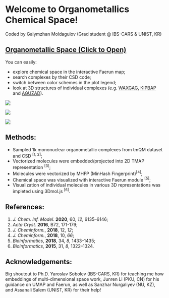 

# Welcome to Organometallics Chemical Space!

Coded by Galymzhan Moldagulov (Grad student @ IBS-CARS & UNIST, KR)

## [Organometallic Space (Click to Open)](https://moldagulovg.github.io/organometallic-space/tmap_plot.html)

You can easily:
- explore chemical space in the interactive Faerun map;
- search complexes by their CSD code;
- switch between color schemes in the plot legend;
- look at 3D structures of individual complexes (e.g. [WAXGAG](https://moldagulovg.github.io/organometallic-space/saved_htmls/WAXGAG.html), [KIPBAP](https://moldagulovg.github.io/organometallic-space/saved_htmls/KIPBAP.html) and [AGUZAD](https://moldagulovg.github.io/organometallic-space/saved_htmls/AGUZAD.html)).


![](https://moldagulovg.github.io/organometallic-space/docs/assets/om-space.png)

![](https://moldagulovg.github.io/organometallic-space/docs/assets/3d-example.png)

![](https://moldagulovg.github.io/organometallic-space/docs/assets/demonstration.gif)



## Methods:
- Sampled 1k mononuclear organometallic complexes from tmQM dataset and CSD <sup>[1, 2]</sup>;
- Vectorized molecules were embedded/projected into 2D TMAP representation <sup>[3]</sup>;
- Molecules were vectorized by MHFP (MinHash Fingerprint)<sup>[4]</sup>;
- Chemical space was visualized with interactive Faerun module <sup>[5]</sup>;
- Visualization of individual molecules in various 3D representations was impleted using 3Dmol.js <sup>[6]</sup>.

## References:
1. *J. Chem. Inf. Model*. **2020**, 60, *12*, 6135–6146;
2. *Acta Cryst.* **2016**, B72, 171-179;
3. *J. Cheminform.*, **2018**, 12, *12*;
4. *J. Cheminform.*, **2018**, 10, *66*;
5. *Bioinformatics*, **2018**, 34, *8*, 1433–1435;
6. *Bioinformatics*, **2015**, 31, *8*, 1322–1324.

## Acknowledgements:
Big shoutout to Ph.D. Yaroslav Sobolev (IBS-CARS, KR) for teaching me how embeddings of multi-dimensional space work, Junren Li (PKU, CN) for his guidance on UMAP and Faerun, as well as Sanzhar Nurgaliyev (NU, KZ), and Assanali Salem (UNIST, KR) for their help!



